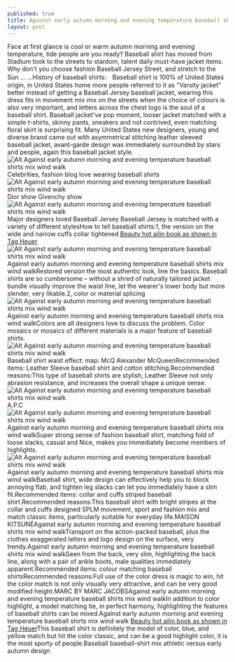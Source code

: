 ```yaml
---
published: true
title: Against early autumn morning and evening temperature baseball shirts mix wind walk
layout: post
---
```

Face at first glance is cool or warm autumn morning and evening temperature, tide people are you ready? Baseball shirt has moved from Stadium took to the streets to stardom, talent daily must-have jacket items. Why don\'t you choose fashion Baseball Jersey Street, and stretch to the Sun ... ...History of baseball shirts:　Baseball shirt is 100% of United States origin, in United States home more people referred to it as \"Varsity jacket\" better instead of getting a Baseball Jersey baseball jacket, wearing this dress fits in movement mix mix on the streets when the choice of colours is also very important, and letters across the chest logo is the soul of a baseball shirt. Baseball jacket\'ve pop moment, looser jacket matched with a simple t-shirts, skinny pants, sneakers and not contrived, even matching floral skirt is surprising fit. Many United States new designers, young and diverse brand came out with asymmetrical stitching leather sleeved baseball jacket, avant-garde design was immediately surrounded by stars and people, again this baseball jacket style.![Alt Against early autumn morning and evening temperature baseball shirts mix wind walk](https://c2.staticflickr.com/2/1562/24970912213_0f10328727.jpg)Celebrities, fashion blog love wearing baseball shirts![Alt Against early autumn morning and evening temperature baseball shirts mix wind walk](https://c2.staticflickr.com/2/1512/25597604925_fdb36fcd90.jpg)Dior show Givenchy show![Alt Against early autumn morning and evening temperature baseball shirts mix wind walk](https://c2.staticflickr.com/2/1514/25571516526_d07d837665.jpg)Major designers loved Baseball Jersey Baseball Jersey is matched with a variety of different stylesHow to tell baseball shirts:1, the version on the wide and narrow cuffs collar tightened  [Beauty hot ailin book as shown in Tag Heuer](http://www.mkfans.com/2016/01/28/beauty-hot-ailin-book-as-shown-in-tag-heuer/)![Alt Against early autumn morning and evening temperature baseball shirts mix wind walk](https://c2.staticflickr.com/2/1605/25597630375_011ed376be.jpg)Against early autumn morning and evening temperature baseball shirts mix wind walkRestored version the most authentic look, line the basics. Baseball shirts are so cumbersome – without a shred of naturally tailored jacket bundle visually improve the waist line, let the wearer\'s lower body but more slender, very likable.2, color or material splicing ![Alt Against early autumn morning and evening temperature baseball shirts mix wind walk](https://c2.staticflickr.com/2/1582/24967167424_79c201cc4f.jpg)Against early autumn morning and evening temperature baseball shirts mix wind walkColors are all designers love to discuss the problem. Color mosaics or mosaics of different materials is a major feature of baseball shirts.![Alt Against early autumn morning and evening temperature baseball shirts mix wind walk](https://c2.staticflickr.com/2/1564/24970964443_8a72dfc2e2.jpg)Baseball shirt waist effect: map: McQ Alexander McQueenRecommended items: Leather Sleeve baseball shirt and cotton stitching.Recommended reasons:This type of baseball shirts are stylish, Leather Sleeve not only abrasion resistance, and increases the overall shape a unique sense.![Alt Against early autumn morning and evening temperature baseball shirts mix wind walk](https://c2.staticflickr.com/2/1491/25302060700_8af589501f.jpg)A.P.C![Alt Against early autumn morning and evening temperature baseball shirts mix wind walk](https://c2.staticflickr.com/2/1531/25504986461_6679ab619e_z.jpg)Against early autumn morning and evening temperature baseball shirts mix wind walkSuper strong sense of fashion baseball shirt, matching fold of loose slacks, casual and Nice, makes you immediately become members of highlights.![Alt Against early autumn morning and evening temperature baseball shirts mix wind walk](https://c2.staticflickr.com/2/1503/25302079790_7faa3dd9b1.jpg)Against early autumn morning and evening temperature baseball shirts mix wind walkBaseball shirt, wide design can effectively help you to block annoying flab, and tighten leg slacks can let you immediately have a slim fit.Recommended items: collar and cuffs striped baseball shirt.Recommended reasons:This baseball shirt with bright stripes at the collar and cuffs designed SPLM movement, sport and fashion mix and match classic items, particularly suitable for everyday life.MAISON KITSUNÉAgainst early autumn morning and evening temperature baseball shirts mix wind walkTransport on the action-packed baseball, plus the clothes exaggerated letters and logo design on the surface, very trendy.Against early autumn morning and evening temperature baseball shirts mix wind walkSeen from the back, very slim, highlighting the back line, along with a pair of ankle boots, male qualities immediately apparent.Recommended items: colour matching baseball shirtsRecommended reasons:Full use of the color dress is magic to win, hit the color match is not only visually very attractive, and can be very good modified height.MARC BY MARC JACOBSAgainst early autumn morning and evening temperature baseball shirts mix wind walkIn addition to color highlight, a model matching tie, in perfect harmony, highlighting the features of baseball shirts can be mixed.Against early autumn morning and evening temperature baseball shirts mix wind walk [Beauty hot ailin book as shown in Tag Heuer](http://www.mkfans.com/2016/01/28/beauty-hot-ailin-book-as-shown-in-tag-heuer/)This baseball shirt is definitely the model of color, blue, and yellow match but hit the color classic, and can be a good highlight color, it is the most sporty of people.Baseball baseball-shirt mix athletic versus early autumn design